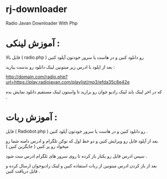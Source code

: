 # rj-downloader
Radio Javan Downloader With Php

# آموزش لینکی :
 فایل بالا ( radio.php ) رو دانلود کنین و در هاست یا سرور خودتون آپلود کنین 

بعد از اپلود با ادرس زیر میتونین لینک دانلود رو بدست بیارید : 

http://domain.com/radio.php?url=https://play.radiojavan.com/playlist/mp3/efda35c8e42e

که در اخر لینک باید لینک رادیو جوان رو بزارید تا واستون لینک مستقیم دانلود نمایش بده . 


# آموزش ربات : 

فایل ( Radiobot.php ) رو دانلود کنین و در هاست یا سرور خودتون آپلود کنین . 

بعد از آپلود فایل رو ویرایش کنین و دو خط اول که توکن تلگرام و ادرس دامنه شما رو میخواد رو پر کنین ( جایگزین کنین )

سپس ادرس فایل رو یکبار باز کرده تا روی سرور های تلگرام ادرس ست شود .

بعد از باز کردن ادرس میتونین از ربات استفاده کنین و لینک رادیوجوان ارسال کرده و فایل دریافت کنین . 

